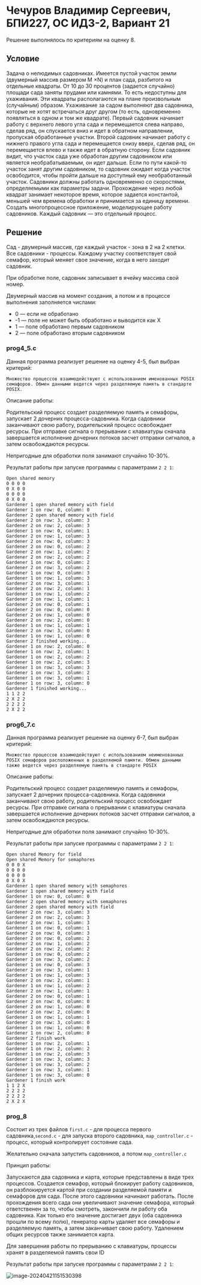 # Чечуров Владимир Сергеевич, БПИ227, ОС ИДЗ-2, Вариант 21

Решение выполнялось по критериям на оценку 8.

## Условие

Задача о нелюдимых садовниках. Имеется пустой участок земли (двумерный массив размером M ×N) и план сада, разбитого на отдельные квадраты. От 10 до 30 процентов (задается случайно) площади сада заняты прудами или камнями. То есть недоступны для ухаживания. Эти квадраты располагаются на плане произвольным (случайным) образом. Ухаживание за садом выполняют два садовника, которые не хотят встречаться друг другом (то есть, одновременно появляться в одном и том же квадрате). Первый садовник начинает работу с верхнего левого угла сада и перемещается слева направо, сделав ряд, он спускается вниз и идет в обратном направлении, пропуская обработанные участки. Второй садовник начинает работу с нижнего правого угла сада и перемещается снизу вверх, сделав ряд, он перемещается влево и также идет в обратную сторону. Если садовник видит, что участок сада уже обработан другим садовником или является необрабатываемым, он идет дальше. Если по пути какой-то участок занят другим садовником, то садовник ожидает когда участок освободится, чтобы пройти дальше на доступный ему необработанный участок. Садовники должны работать одновременно со скоростями, определяемыми как параметры задачи. Прохождение через любой квадрат занимает некоторое время, которое задается константой, меньшей чем времена обработки и принимается за единицу времени. Создать многопроцессное приложение, моделирующее работу садовников. Каждый садовник — это отдельный процесс.

## Решение

Сад - двумерный массив, где каждый участок - зона в 2 на 2 клетки. Все садовники - процессы. Каждому участку соответствует свой семафор, который меняет свое значение, когда в него заходит садовник.

При обработке поле, садовник записывает в ячейку массива свой номер.

Двумерный массив на момент создания, а потом и в процессе выполнения заполняется числами:

- 0 — если не обработано 
- -1 — поле не может быть обработано и выводится как Х
- 1 — поле обработано первым садовником
- 2 — поле обработано вторым садовником

### prog4_5.c

Данная программа реализует решение на оценку 4-5, был выбран критерий:

```
Множество процессов взаимодействуют с использованием именованных POSIX семафоров. Обмен данными ведется через разделяемую память в стандарте POSIX.
```

Описание работы:

Родительский процесс создает разделяемую память и семафоры, запускает 2 дочерних процесса-садовника. Когда садовники заканчивают свою работу, родительский процесс освобождает ресурсы. При отправке сигнала о прерывании с клавиатуры сначала завершается исполнение дочерних потоков засчет отправки сигналов, а затем освобождаются ресурсы.

Непригодные для обработки поля занимают случайно 10-30%.

Результат работы при запуске программы с параметрами `2 2 1`:

```
Open shared memory
0 0 0 0 
0 X 0 0 
0 0 0 0 
0 X 0 0 
Gardener 1 open shared memory with field
Gardener 1 on row: 0, column: 0
Gardener 2 open shared memory with field
Gardener 2 on row: 3, column: 3
Gardener 2 on row: 2, column: 3
Gardener 1 on row: 0, column: 1
Gardener 2 on row: 1, column: 3
Gardener 2 on row: 0, column: 3
Gardener 2 on row: 0, column: 2
Gardener 2 on row: 1, column: 2
Gardener 2 on row: 2, column: 2
Gardener 1 on row: 0, column: 2
Gardener 2 on row: 3, column: 2
Gardener 1 on row: 0, column: 3
Gardener 1 on row: 1, column: 3
Gardener 2 on row: 3, column: 1
Gardener 2 on row: 2, column: 1
Gardener 1 on row: 1, column: 2
Gardener 2 on row: 1, column: 1
Gardener 2 on row: 0, column: 1
Gardener 2 on row: 0, column: 0
Gardener 2 on row: 1, column: 0
Gardener 2 on row: 2, column: 0
Gardener 1 on row: 1, column: 1
Gardener 2 on row: 3, column: 0
Gardener 1 on row: 1, column: 0
Gardener 2 finished working...
Gardener 1 on row: 2, column: 0
Gardener 1 on row: 2, column: 1
Gardener 1 on row: 2, column: 2
Gardener 1 on row: 2, column: 3
Gardener 1 on row: 3, column: 3
Gardener 1 on row: 3, column: 2
Gardener 1 on row: 3, column: 1
Gardener 1 on row: 3, column: 0
Gardener 1 finished working...
1 1 2 2 
2 X 2 2 
2 2 2 2 
2 X 2 2
```

### prog6_7.c

Данная программа реализует решение на оценку 6-7, был выбран критерий:

```
Множество процессов взаимодействуют с использованием неименованных POSIX семафоров расположенных в разделяемой памяти. Обмен данными также ведется через разделяемую память в стандарте POSIX
```

Описание работы:

Родительский процесс создает разделяемую память и семафоры, запускает 2 дочерних процесса-садовника. Когда садовники заканчивают свою работу, родительский процесс освобождает ресурсы. При отправке сигнала о прерывании с клавиатуры сначала завершается исполнение дочерних потоков засчет отправки сигналов, а затем освобождаются ресурсы.

Непригодные для обработки поля занимают случайно 10-30%.

Результат работы при запуске программы с параметрами `2 2 1`:

```
Open shared Memory for field
Open shared Memory for semaphores
0 0 0 X 
0 0 0 0 
0 0 0 0 
0 X 0 X 
Gardener 1 open shared memory with semaphores
Gardener 1 open shared memory with field
Gardener 1 on row: 0, column: 0
Gardener 2 open shared memory with semaphores
Gardener 2 open shared memory with field
Gardener 2 on row: 3, column: 3
Gardener 2 on row: 2, column: 3
Gardener 2 on row: 1, column: 3
Gardener 1 on row: 0, column: 1
Gardener 2 on row: 0, column: 3
Gardener 2 on row: 0, column: 2
Gardener 2 on row: 1, column: 2
Gardener 2 on row: 2, column: 2
Gardener 1 on row: 0, column: 2
Gardener 2 on row: 3, column: 2
Gardener 1 on row: 0, column: 3
Gardener 2 on row: 3, column: 1
Gardener 1 on row: 1, column: 3
Gardener 2 on row: 2, column: 1
Gardener 1 on row: 1, column: 2
Gardener 2 on row: 1, column: 1
Gardener 2 on row: 0, column: 1
Gardener 2 on row: 0, column: 0
Gardener 2 on row: 1, column: 0
Gardener 2 on row: 2, column: 0
Gardener 1 on row: 1, column: 1
Gardener 2 on row: 3, column: 0
Gardener 1 on row: 1, column: 0
Gardener 1 on row: 2, column: 0
Gardener 2 finish work
Gardener 1 on row: 2, column: 1
Gardener 1 on row: 2, column: 2
Gardener 1 on row: 2, column: 3
Gardener 1 on row: 3, column: 3
Gardener 1 on row: 3, column: 2
Gardener 1 on row: 3, column: 1
Gardener 1 on row: 3, column: 0
Gardener 1 finish work
1 1 2 X 
2 2 2 2 
2 2 2 2 
2 X 2 X

```

### prog_8

Состоит из трех файлов `first.c` - для процесса первого садовника,`second.c` - для запуска второго садовника, `map_controller.c` - процесс, который контролирует состояние сада.

Желательно сначала запустить садовников, а потом `map_controller.c`

Принцип работы:

Запускаются два садовника и карта, которые представлены в виде трех процессов. Создается семафор, который блокирует работу садовников, он разблокируется картой при создании разделяемой памяти и семафоров для сада. После этого садовники начинают работать. После прохождения всего сада они увеличивают значение семафора, который ответственен за то, чтобы смотреть, закончили ли работу оба садовника. Как только его значение достигает двух (оба садовника прошли по всему полю), генератор карты удаляет все семафоры и разделяемую память, а затем заканчивает свою работу. Удалением общих ресурсов также занимается карта.

Для завершения работы по прерыванию с клавиатуры, процессы хранят в разделяемой память свои ID

Результат работы при запуске программы с параметрами `2 2 1`:

![image-20240421151530398](/home/vlad/.config/Typora/typora-user-images/image-20240421151530398.png)
